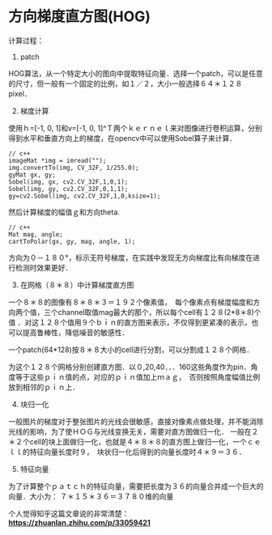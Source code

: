 # 方向梯度直方图(HOG)
计算过程：

1. patch

HOG算法，从一个特定大小的图向中提取特征向量．选择一个patch，可以是任意的尺寸，但一般有一个固定的比例，如１／２，大小一般选择６４＊１２８pixel．

2. 梯度计算

使用ｈ=[-1, 0, 1]和v=[-1, 0, 1]^Ｔ两个ｋｅｒｎｅｌ来对图像进行卷积运算，分别得到水平和垂直方向上的梯度，在opencv中可以使用Sobel算子来计算．
```
// c++
imageMat *img = imread("");
img.convertTo(img, CV_32F, 1/255.0);
gyMat gx, gy;
Sobel(img, gx, cv2.CV_32F,1,0,1);
Sobel(img, gy, cv2.CV_32F,0,1,1);
gy=cv2.Sobel(img, cv2.CV_32F,1,0,ksize=1);
```
然后计算梯度的幅值ｇ和方向theta.
```
// c++
Mat mag, angle;
cartToPolar(gx, gy, mag, angle, 1);
```
方向为０－１８０°，标示无符号梯度，在实践中发现无方向梯度比有向梯度在进行检测时效果更好．

3. 在网格（８＊８）中计算梯度直方图

一个８＊８的图像有８＊８＊３＝１９２个像素值，　每个像素点有梯度幅度和方向两个值，三个channel取值mag最大的那个，所以每个cell有１２８(2*8＊8)个值
．对这１２８个值用９个ｂｉｎ的直方图来表示，不仅得到更紧凑的表示，也可以提高鲁棒性，降低噪音的敏感性．

一个patch(64*128)按８＊８大小的cell进行分割，可以分割成１２８个网格．

为这个１２８个网格分别创建直方图．以０,20,40．．．160这些角度作为pin．角度等于这些ｐｉｎ值的点，对应的ｐｉｎ值加上ｍａｇ，　否则按照角度幅值比例放到相邻的ｐｉｎ上．

4. 块归一化

一般图片的梯度对于整张图片的光线会很敏感，直接对像素点做处理，并不能消除光线的影响，为了使ＨＯＧ与光线变换无关，需要对直方图做归一化．
一般在２＊２个cell的块上面做归一化，也就是４＊８＊８的直方图上做归一化，一个ｃｅｌｌ的特征向量长度时９，　块状归一化后得到的向量长度时４＊９＝３６．

5. 特征向量

为了计算整个ｐａｔｃｈ的特征向量，需要把长度为３６的向量合并成一个巨大的向量．大小为：
７＊１５＊３６＝３７８０维的向量

个人觉得知乎这篇文章说的非常清楚：**https://zhuanlan.zhihu.com/p/33059421**